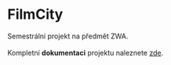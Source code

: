 # FilmCity
Semestrální projekt na předmět ZWA.<br><br>
Kompletní **dokumentaci** projektu naleznete [zde](https://github.com/kubadrbohlav/filmcity/wiki).
